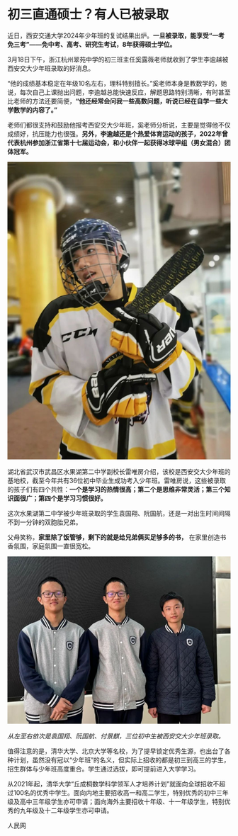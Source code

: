 # 初三直通硕士？有人已被录取

近日，西安交通大学2024年少年班的复试结果出炉。**一旦被录取，能享受“一考免三考”——免中考、高考、研究生考试，8年获得硕士学位。**

3月18日下午，浙江杭州翠苑中学的初三班主任奚露薇老师就收到了学生李逾越被西安交大少年班录取的好消息。

“他的成绩基本稳定在年级10名左右，理科特别擅长。”奚老师本身是教数学的，她说，每次自己上课抛出问题，李逾越总能快速反应，解题思路特别清晰，有时甚至比老师的方法还要简便，**“他还经常会问我一些高数问题，听说已经在自学一些大学数学的内容了。”**

老师们都很支持和鼓励他报考西安交大少年班，奚老师分析说，主要是觉得他不仅成绩好，抗压能力也很强。**另外，李逾越还是个热爱体育运动的孩子，2022年曾代表杭州参加浙江省第十七届运动会，和小伙伴一起获得冰球甲组（男女混合）团体冠军。**

![1783a76d8398f90fe30dbf546af40be3.jpg](https://raw.githubusercontent.com/qqhsx/qqnews_image/main/2024/03/20/初三直通硕士？有人已被录取/1783a76d8398f90fe30dbf546af40be3.jpg)

湖北省武汉市武昌区水果湖第二中学副校长雷唯房介绍，该校是西安交大少年班的基地校，截至今年共有36位初中毕业生成功考入少年班。雷唯房说，这些被录取的孩子们有四个共性：**一个是学习的热情很高；第二个是思维非常灵活；第三个知识面很广；第四个是学习习惯很好。**

这次水果湖第二中学被少年班录取的学生袁国翔、阮国航，还是一对出生时间间隔不到一分钟的双胞胎兄弟。

父母笑称，**家里除了饭管够，剩下的就是给兄弟俩买足够多的书，** 在家里创造书香氛围，家庭氛围一直很宽松。

![6821d2c77f2626efeb6453d853e243c3.jpg](https://raw.githubusercontent.com/qqhsx/qqnews_image/main/2024/03/20/初三直通硕士？有人已被录取/6821d2c77f2626efeb6453d853e243c3.jpg)

_从左至右依次是袁国翔、阮国航、付景麒，三位初中生被西安交大少年班录取。_

值得注意的是，清华大学、北京大学等名校，为了提早锁定优秀生源，也出台了各种计划，虽然没有冠以“少年班”的名义，但实际上招收的都是初三到高三的学生，招生群体与少年班高度重合。学生通过选拔，即可提前进入大学学习。

从2021年起，清华大学“丘成桐数学科学领军人才培养计划”就面向全球招收不超过100名的优秀中学生。面向内地主要招收高一和高二学生，特别优秀的初中三年级及高中三年级学生亦可申请；面向海外主要招收十年级、十一年级学生，特别优秀的九年级及十二年级学生亦可申请。

人民网

